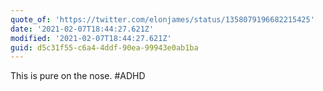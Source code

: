 ```yaml
---
quote_of: 'https://twitter.com/elonjames/status/1358079196682215425'
date: '2021-02-07T18:44:27.621Z'
modified: '2021-02-07T18:44:27.621Z'
guid: d5c31f55-c6a4-4ddf-90ea-99943e0ab1ba
---
```

This is pure on the nose. #ADHD
